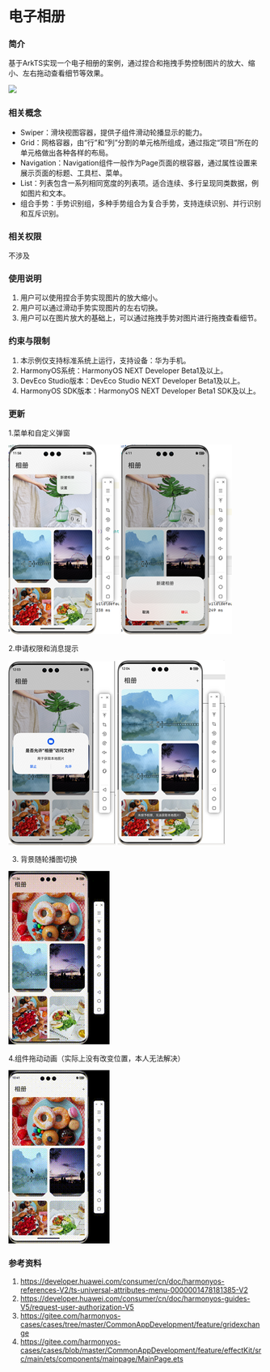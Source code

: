 # 电子相册

### 简介

基于ArkTS实现一个电子相册的案例，通过捏合和拖拽手势控制图片的放大、缩小、左右拖动查看细节等效果。

![](screenshots/device/album.gif)

### 相关概念

- Swiper：滑块视图容器，提供子组件滑动轮播显示的能力。
- Grid：网格容器，由“行”和“列”分割的单元格所组成，通过指定“项目”所在的单元格做出各种各样的布局。
- Navigation：Navigation组件一般作为Page页面的根容器，通过属性设置来展示页面的标题、工具栏、菜单。
- List：列表包含一系列相同宽度的列表项。适合连续、多行呈现同类数据，例如图片和文本。
- 组合手势：手势识别组，多种手势组合为复合手势，支持连续识别、并行识别和互斥识别。

### 相关权限

不涉及

### 使用说明

1. 用户可以使用捏合手势实现图片的放大缩小。
2. 用户可以通过滑动手势实现图片的左右切换。
3. 用户可以在图片放大的基础上，可以通过拖拽手势对图片进行拖拽查看细节。

### 约束与限制

1. 本示例仅支持标准系统上运行，支持设备：华为手机。
2. HarmonyOS系统：HarmonyOS NEXT Developer Beta1及以上。
3. DevEco Studio版本：DevEco Studio NEXT Developer Beta1及以上。
4. HarmonyOS SDK版本：HarmonyOS NEXT Developer Beta1 SDK及以上。

### 更新

1.菜单和自定义弹窗

![](screenshots/device/3.png)
![](screenshots/device/4.png)

2.申请权限和消息提示

![](screenshots/device/5.png)
![](screenshots/device/6.png)

3. 背景随轮播图切换

![](screenshots/device/1.gif)

4.组件拖动动画（实际上没有改变位置，本人无法解决）

![](screenshots/device/2.gif)

### 参考资料

1. https://developer.huawei.com/consumer/cn/doc/harmonyos-references-V2/ts-universal-attributes-menu-0000001478181385-V2
2. https://developer.huawei.com/consumer/cn/doc/harmonyos-guides-V5/request-user-authorization-V5
3. https://gitee.com/harmonyos-cases/cases/tree/master/CommonAppDevelopment/feature/gridexchange
4. https://gitee.com/harmonyos-cases/cases/blob/master/CommonAppDevelopment/feature/effectKit/src/main/ets/components/mainpage/MainPage.ets
